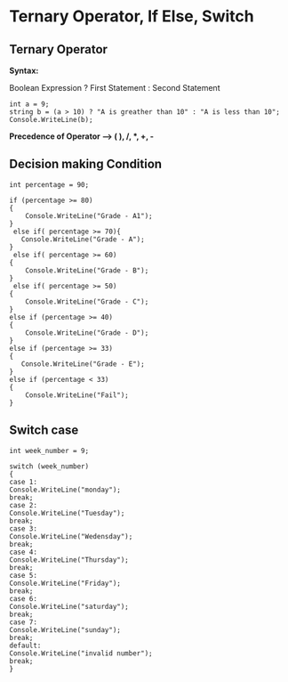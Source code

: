 # Ternary Operator, If Else, Switch

## Ternary Operator

<b> Syntax: </b>

Boolean Expression ? First Statement : Second Statement

```
int a = 9;
string b = (a > 10) ? "A is greather than 10" : "A is less than 10";
Console.WriteLine(b);
```

<b> Precedence of Operator --> ( ), /, *, +, - </b>

## Decision making Condition

```
int percentage = 90;

if (percentage >= 80)
{
    Console.WriteLine("Grade - A1");
}
 else if( percentage >= 70){
   Console.WriteLine("Grade - A");
}
 else if( percentage >= 60)
{
    Console.WriteLine("Grade - B");
}
 else if( percentage >= 50)
{
    Console.WriteLine("Grade - C");
}
else if (percentage >= 40)
{
    Console.WriteLine("Grade - D");
}
else if (percentage >= 33)
{
   Console.WriteLine("Grade - E");
}
else if (percentage < 33)
{
    Console.WriteLine("Fail");
}
```

## Switch case

```
int week_number = 9;

switch (week_number)
{
case 1:
Console.WriteLine("monday");
break;
case 2:
Console.WriteLine("Tuesday");
break;
case 3:
Console.WriteLine("Wedensday");
break;
case 4:
Console.WriteLine("Thursday");
break;
case 5:
Console.WriteLine("Friday");
break;
case 6:
Console.WriteLine("saturday");
break;
case 7:
Console.WriteLine("sunday");
break;
default: 
Console.WriteLine("invalid number");
break;
}
```